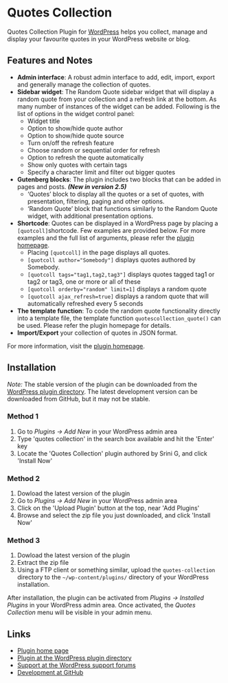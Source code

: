 Quotes Collection
=================

Quotes Collection Plugin for [WordPress](https://wordpress.org/) helps you collect, manage and display your favourite quotes in your WordPress website or blog.


Features and Notes
------------------

* **Admin interface**: A robust admin interface to add, edit, import, export and generally manage the collection of quotes.
* **Sidebar widget**: The Random Quote sidebar widget that will display a random quote from your collection and a refresh link at the bottom. As many number of instances of the widget can be added. Following is the list of options in the widget control panel:
	* Widget title
	* Option to show/hide quote author
	* Option to show/hide quote source
	* Turn on/off the refresh feature
	* Choose random or sequential order for refresh
	* Option to refresh the quote automatically
	* Show only quotes with certain tags
	* Specify a character limit and filter out bigger quotes
* **Gutenberg blocks**: The plugin includes two blocks that can be added in pages and posts. ***(New in version 2.5)***
	* ‘Quotes’ block to display all the quotes or a set of quotes, with presentation, filtering, paging and other options.
	* ‘Random Quote’ block that functions similarly to the Random Quote widget, with additional presentation options.
* **Shortcode**: Quotes can be displayed in a WordPress page by placing a `[quotcoll]`shortcode. Few examples are provided below. For more examples and the full list of arguments, please refer the [plugin homepage](http://srinig.com/wordpress/plugins/quotes-collection/).
	* Placing `[quotcoll]` in the page displays all quotes.
	* `[quotcoll author="Somebody"]` displays quotes authored by Somebody.
	* `[quotcoll tags="tag1,tag2,tag3"]` displays quotes tagged tag1 or tag2 or tag3, one or more or all of these
	* `[quotcoll orderby="random" limit=1]` displays a random quote
	* `[quotcoll ajax_refresh=true]` displays a random quote that will automatically refreshed every 5 seconds
* **The template function**: To code the random quote functionality directly into a template file, the template function `quotescollection_quote()` can be used. Please refer the plugin homepage for details.
* **Import/Export** your collection of quotes in JSON format.

For more information, visit the [plugin homepage](http://srinig.com/wordpress/plugins/quotes-collection/).


Installation
------------

*Note:* The stable version of the plugin can be downloaded from the [WordPress plugin directory](https://wordpress.org/plugins/quotes-collection/). The latest development version can be downloaded from GitHub, but it may not be stable.

### Method 1 ###

1. Go to *Plugins -> Add New* in your WordPress admin area
1. Type 'quotes collection' in the search box available and hit the 'Enter' key
1. Locate the 'Quotes Collection' plugin authored by Srini G, and click 'Install Now'

### Method 2 ###

1. Dowload the latest version of the plugin
1. Go to *Plugins -> Add New* in your WordPress admin area
1. Click on the 'Upload Plugin' button at the top, near 'Add Plugins'
1. Browse and select the zip file you just downloaded, and click 'Install Now'

### Method 3 ###

1. Dowload the latest version of the plugin
1. Extract the zip file
1. Using a FTP client or something similar, upload the `quotes-collection` directory to the `~/wp-content/plugins/` directory of your WordPress installation.

After installation, the plugin can be activated from *Plugins -> Installed Plugins* in your WordPress admin area. Once activated, the *Quotes Collection* menu will be visible in your admin menu.


Links
-----

* [Plugin home page](http://srinig.com/wordpress/plugins/quotes-collection/)
* [Plugin at the WordPress plugin directory](https//wordpress.org/plugins/quotes-collection/)
* [Support at the WordPress support forums](https://wordpress.org/support/plugin/quotes-collection)
* [Development at GitHub](https://github.com/sriniguna/quotes-collection/)

